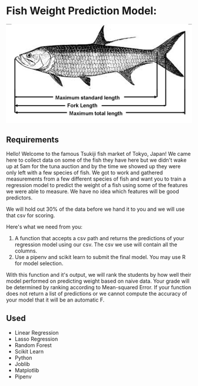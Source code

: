 # Fish Weight Prediction Model:

![Fish](images/Fishlength.jpg)

## Requirements

Hello! Welcome to the famous Tsukiji fish market of Tokyo, Japan! We came here to collect data on some of the fish they have here 
but we didn't wake up at 5am for the tuna auction and by the time we showed up they were only left with a few species of fish. 
We got to work and gathered measurements from a few different species of fish and want you to train a regression model to predict
the weight of a fish using some of the features we were able to measure. We have no idea which features will be good predictors. 

We will hold out 30% of the data before we hand it to you and we will use that csv for scoring.

Here's what we need from you:
1. A function that accepts a csv path and returns the predictions of your regression model using our csv. The csv we use will contain all the columns. 
2. Use a pipenv and scikit learn to submit the final model. You may use R for model selection. 

With this function and it's output, we will rank the students by how well their model performed on predicting weight based on naive data. 
Your grade will be determined by ranking according to Mean-squared Error.
If your function does not return a list of predictions or we cannot compute the accuracy of your model that it will be an automatic F. 

## Used

*   Linear Regression
*   Lasso Regression
*   Random Forest
*   Scikit Learn
*   Python
*   Joblib
*   Matplotlib
*   Pipenv